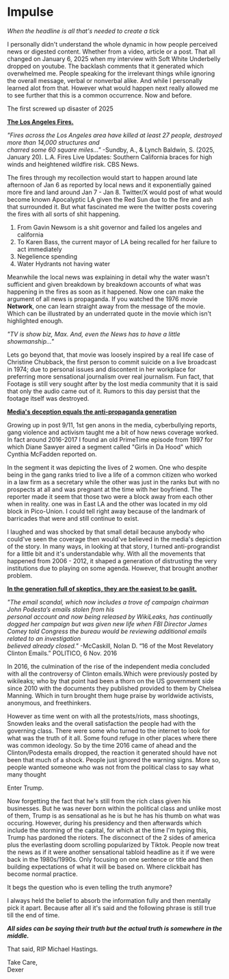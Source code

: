 # Impulse

_When the headline is all that's needed to create a tick_

I personally didn't understand the whole dynamic in how people perceived news or digested content. Whether from a video, article or a post. That all changed on January 6, 2025 when my interview with Soft White Underbelly dropped on youtube. The backlash comments that it generated which overwhelmed me. People speaking for the irrelevant things while ignoring the overall message, verbal or nonverbal alike. And while I personally learned alot from that. However what would happen next really allowed me to see further that this is a common occurrence. Now and before. 

The first screwed up disaster of 2025 

<ins>**The Los Angeles Fires.**</ins>

_"Fires across the Los Angeles area have killed at least 27 people, destroyed more than 14,000 structures and  
charred some 60 square miles..."_
-Sundby, A., & Lynch Baldwin, S. (2025, January 20). L.A. Fires Live Updates: Southern California braces for 
high winds and heightened wildfire risk. CBS News. 

The fires through my recollection would start to happen around late afternoon of Jan 6 as reported by local news and it exponentially gained more fire and land around Jan 7 - Jan 8. Twitter/X would post of what would become known Apocalyptic LA given the Red Sun due to the fire and ash that surrounded it. But what fascinated me were the twitter posts covering the fires with all sorts of shit happening. 

1. From Gavin Newsom is a shit governor and failed los angeles and california 
2. To Karen Bass, the current mayor of LA being recalled for her failure to act immediately  
3. Negelience spending 
4. Water Hydrants not having water 

Meanwhile the local news was explaining in detail why the water wasn't sufficient and given breakdown by breakdown accounts of what was happening in the fires as soon as it happened. Now one can make the argument of all news is propaganda. If you watched the 1976 movie **Network**, one can learn straight away from the message of the movie. Which can be illustrated by an underrated quote in the movie which isn't highlighted enough.  

_"TV is show biz, Max. And, even the News has to have a little showmanship..."_ 

Lets go beyond that, that movie was loosely inspired by a real life case of Christine Chubback, the first person to commit suicide on a live broadcast in 1974; due to personal issues and discontent in her workplace for preferring more  sensational journalism over real journalism. Fun fact, that Footage is still very sought after by the lost media community that it is said that only the audio came out of it. 
Rumors to this day persist that the footage itself was destroyed.  

<ins>**Media's deception equals the anti-propaganda generation**</ins>

Growing up in post 9/11, 1st gen anons in the media, cyberbullying reports, gang violence and activism taught me a bit of how news coverage worked. In fact around 2016-2017 I found an old PrimeTime episode from 1997 for which Diane Sawyer aired a segment called "Girls in Da Hood" which Cynthia McFadden reported on. 

In the segment it was depicting the lives of 2 women. One who despite being in the gang ranks tried to live a life of a common citizen who worked in a law firm as a secretary while the other was just in the ranks but with no prospects at all and was pregnant at the time with her boyfriend. The reporter made it seem that those two were a block away from each other when in reality. one was in East LA and the other was located in my old block in Pico-Union. I could tell right away because of the landmark of barricades that were and still continue to exist.  

I laughed and was shocked by that small detail because anybody who could've seen the coverage then would've believed in the media's depiction of the story. In many ways, in looking at that story, I turned anti-prograndist for a little bit and it's understandable why. With all the movements that happened from 2006 - 2012, it shaped a generation of distrusting the very institutions due to playing on some agenda. However, that brought another problem. 

<ins>**In the generation full of skeptics, they are the easiest to be gaslit.**</ins>

_"The email scandal, which now includes a trove of campaign chairman John Podesta’s emails stolen from his  
personal account and now being released by WikiLeaks, has continually dogged her campaign but was given new life when 
FBI Director James Comey told Congress the bureau would be reviewing additional emails related to an investigation  
believed already closed."_ 
-McCaskill, Nolan D. “16 of the Most Revelatory Clinton Emails.” POLITICO, 6 Nov. 2016

In 2016, the culmination of the rise of the independent media concluded with all the controversy of Clinton emails.Which were previously posted by wikileaks; who by that point had been a thorn on the US 
government side since 2010 with the documents they published provided to them by Chelsea Manning. Which in turn brought them huge praise by worldwide activists, anonymous, and freethinkers.  

However as time went on with all the protests/riots, mass shootings, Snowden leaks and the overall satisfaction the people had with the governing class. There were some who turned to the internet to look for 
what was the truth of it all. Some found refuge in other places where there was common ideology. So by the time 2016 came of ahead and the Clinton/Podesta emails dropped, the reaction it generated should have not been that much of a shock. People just ignored the warning signs. More so, people wanted someone who was not from the political class to say what many thought 

Enter Trump.  

Now forgetting the fact that he's still from the rich class given his businesses. But he was never born within the political class and unlike most of them, Trump is as sensational as he is but he has his thumb on what was occuring.  However, during his presidency and then afterwards which include the storming of the capital, for which at the time I'm typing this, Trump has pardoned the rioters. The disconnect of the 2 sides of america plus the everlasting doom scrolling popularized by Tiktok. People now treat the news as if it were another sensational tabloid headline as it if we were back in the 1980s/1990s. Only focusing on one sentence or title and then building expectations of what it will be based on. Where clickbait has become normal practice. 

It begs the question who is even telling the truth anymore? 

I always held the belief to absorb the information fully and then mentally pick it apart. Because after all it's said and the following phrase is still true till the end of time. 

_**All sides can be saying their truth but the actual truth is somewhere in the middle.**_

That said, RIP Michael Hastings.

Take Care,<br>
Dexer
